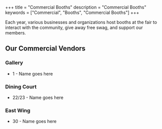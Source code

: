 +++
title = "Commercial Booths"
description = "Commercial Booths"
keywords = ["Commercial", "Booths", "Commercial Booths"]
+++

Each year, various businesses and organizations host booths at the fair to interact with the community, give away free swag, and support our members.

## Our Commercial Vendors

### Gallery

- 1 - Name goes here

### Dining Court

- 22/23 - Name goes here

### East Wing

- 30 - Name goes here
